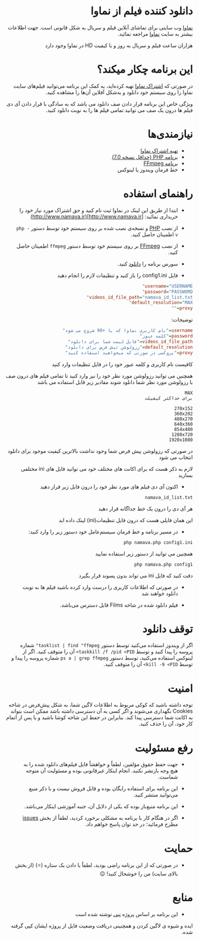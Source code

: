 <div dir="rtl">

# دانلود کننده فیلم از نماوا
[نماوا](http://www.namava.ir) وب سایتی برای تماشای آنلاین فیلم و سریال به شکل قانونی است. جهت اطلاعات بیشتر به سایت [نماوا](http://www.namava.ir) مراجعه نمائید.

هزاران ساعت فیلم و سریال به روز و با کیفیت HD در نماوا وجود دارد

# این برنامه چکار میکند؟
در صورتی که [اشتراک نماوا](http://www.namava.ir) تهیه کرده‌اید، به کمک این برنامه می‌توانید فیلم‌های سایت نماوا را روی سیستم خود دانلود و به‌شکل آفلاین آن‌ها را مشاهده کنید.

ویژگی خاص این برنامه قرار دادن صف دانلود می باشد که به سادگی با قرار دادن آی دی فیلم ها درون یک صف می توانید تمامی فیلم ها را به نوبت دانلود کنید.
# نیازمندی‌ها
* [تهیه اشتراک نماوا](http://www.namava.ir)
* [برنامه PHP (حداقل نسخه 7.0)](http://php.net)
* [برنامه FFmpeg](http://ffmpeg.org)
* خط فرمان ویندوز یا لینوکس

# راهنمای استفاده
* ابتدا از طریق این لینک در نماوا ثبت نام کنید و حق اشتراک مورد نیاز خود را خریداری نمائید:
[http://www.namava.ir](http://www.namava.ir)

* از نصب [PHP](http://php.net/) و نسخه‌ی نصب شده بر روی سیستم خود توسط دستور `php -v` اطمینان حاصل کنید.

* از نصب [FFmpeg](http://ffmpeg.org) بر روی سیستم خود توسط دستور `ffmpeg` اطمینان حاصل کنید.

* سورس برنامه را [دانلود](https://github.com/seyyed-amir/namava-downloader/archive/master.zip) کنید.

* فایل config1.ini را باز کنید و تنظیمات لازم را انجام دهید

```ini
username="USERNAME"
password="PASSWORD"
videos_id_file_path="namava_id_list.txt"
default_resolution="MAX"
proxy=""
```

توضیحات:
```ini
username="نام کاربری نماوا که با +98 شروع می شود"
password="کلمه عبور"
videos_id_file_path="فایل لیست شما برای دانلود"
default_resolution="رزولوشن ئیش فرض برای دانلود"
proxy="پروکسی در صورتی که میخواهید استفاده کنید"
```
کافیست نام کاربری و کلمه عبور خود را در فایل تنظیمات وارد کنید

همچنین می توانید رزولوشن مورد نظر خود را نیز وارد کنید تا تمامی فیلم های درون صف با رزولوشن مورد نظر شما دانلود شوند
مقادیر زیر قابل استفاده می باشد
```
MAX
برای حداکثر کیفیلت

270x152
360x202
480x270
640x360
854x480
1280x720
1920x1080
```

در صورتی که رزولوشن پیش فرض شما وجود نداشت بالاترین کیفیت موجود برای دانلود انتخاب می شود

لازم به ذکر هست که برای اکانت های مختلف خود می توانید فایل های ini مختلفی بسازید

* اکنون آی دی فیلم های مورد نظر خود را درون فایل زیر قرار دهید
```
namava_id_list.txt
```
هر آی دی را درون یک خط جداگانه قرار دهید

این همان فایلی هست که درون فایل تنظیمات(ini) لینک داده اید

* در مسیر برنامه و خط فرمان سیستم‌عامل خود دستور زیر را وارد کنید:

```
php namava.php config1.ini
```

همچنین می توانید از دستور زیر استفاده نمایید
```
php namava.php config1
```
دقت کنید که فایل ini می تواند بدون پسوند قرار بگیرد

* در صورتی که اطلاعات کاربری را درست وارد کرده باشید فیلم ها به نوبت دانلود خواهند شد


* فیلم دانلود شده در شاخه Films قابل دسترس می‌باشد.

# توقف دانلود
اگر از ویندوز استفاده می‌کنید توسط دستور `tasklist | find "ffmpeg"` شماره پروسه را پیدا کنید و توسط `taskkill /f /pid <PID>` آن را متوقف کنید. اگر از لینوکس استفاده می‌کنید، توسط دستور `ps a | grep ffmpeg` شماره پروسه را پیدا و توسط `kill -9 <PID>` آن را متوقف کنید.

# امنیت
توجه داشته باشید که کوکی مربوط به اطلاعات لاگین شما، به شکل پیش‌فرض در شاخه Cookies نگهداری می‌شوند و اگر کسی به آن دسترسی داشته باشد ممکن است بتواند به اکانت شما دسترسی پیدا کند. بنابراین در حفظ این شاخه کوشا باشید و یا پس از اتمام کار خود، آن را حذف کنید.

# رفع مسئولیت
* جهت حفظ حقوق مؤلفین، لطفاً و خواهشاً فایل فیلم‌های دانلود شده را به هیچ وجه بازنشر نکنید. انجام اینکار غیرقانونی بوده و مسئولیت آن متوجه شماست.

* این برنامه برای استفاده رایگان بوده و قابل فروش نیست و با ذکر منبع می‌توانید منتشر کنید.

* این برنامه منبع‌باز بوده که یکی از دلایل آن، جنبه آموزشی اینکار می‌باشد.

* اگر در هنگام کار با برنامه به مشکلی برخورد کردید، لطفاً از بخش [issues](/../../issues/new) مطرح فرمائید؛ در حد توان پاسخ خواهم داد.

# حمایت
* در صورتی که از این برنامه راضی بودید، لطفاً با دادن یک ستاره (:star:) (از بخش بالای سایت) من را خوشحال کنید! :wink:

# منابع
* این برنامه بر اساس پروژه [نبی](https://github.com/NabiKAZ) نوشته شده است

ایده و شیوه ی لاگین کردن و همچنینی دریافت وضعیت فایل از پروژه ایشان کپی گرفته شده.


